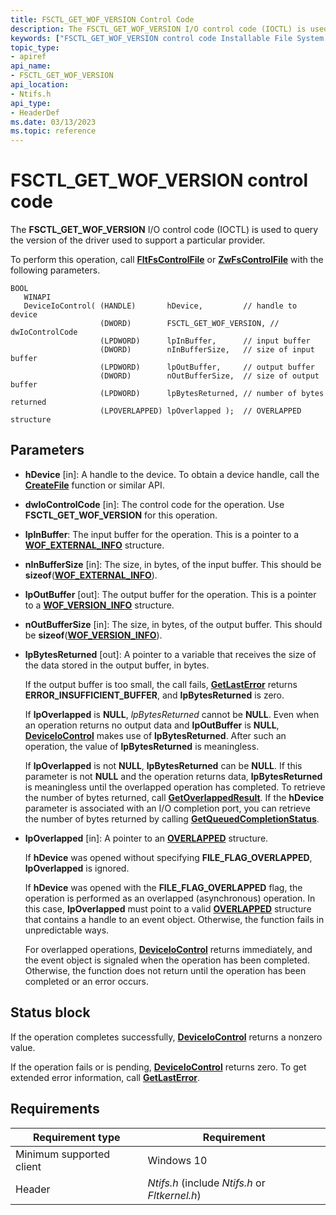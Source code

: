 ```yaml
---
title: FSCTL_GET_WOF_VERSION Control Code
description: The FSCTL_GET_WOF_VERSION I/O control code (IOCTL) is used to query the version of the driver used to support a particular provider.
keywords: ["FSCTL_GET_WOF_VERSION control code Installable File System Drivers"]
topic_type:
- apiref
api_name:
- FSCTL_GET_WOF_VERSION
api_location:
- Ntifs.h
api_type:
- HeaderDef
ms.date: 03/13/2023
ms.topic: reference
---
```


# FSCTL_GET_WOF_VERSION control code

The **FSCTL_GET_WOF_VERSION** I/O control code (IOCTL) is used to query the version of the driver used to support a particular provider.

To perform this operation, call [**FltFsControlFile**](/windows-hardware/drivers/ddi/fltkernel/nf-fltkernel-fltfscontrolfile) or [**ZwFsControlFile**](/previous-versions/ff566462(v=vs.85)) with the following parameters.

``` syntax
BOOL 
   WINAPI 
   DeviceIoControl( (HANDLE)       hDevice,         // handle to device
                    (DWORD)        FSCTL_GET_WOF_VERSION, // dwIoControlCode
                    (LPDWORD)      lpInBuffer,      // input buffer
                    (DWORD)        nInBufferSize,   // size of input buffer
                    (LPDWORD)      lpOutBuffer,     // output buffer
                    (DWORD)        nOutBufferSize,  // size of output buffer
                    (LPDWORD)      lpBytesReturned, // number of bytes returned
                    (LPOVERLAPPED) lpOverlapped );  // OVERLAPPED structure
```

## Parameters

- **hDevice** [in]: A handle to the device. To obtain a device handle, call the [**CreateFile**](/windows/win32/api/fileapi/nf-fileapi-createfilea) function or similar API.

- **dwIoControlCode** [in]: The control code for the operation. Use **FSCTL_GET_WOF_VERSION** for this operation.

- **lpInBuffer**: The input buffer for the operation. This is a pointer to a [**WOF_EXTERNAL_INFO**](/windows-hardware/drivers/ddi/ntifs/ns-ntifs-_wof_external_info) structure.

- **nInBufferSize** [in]: The size, in bytes, of the input buffer. This should be **sizeof**([**WOF_EXTERNAL_INFO**](/windows-hardware/drivers/ddi/ntifs/ns-ntifs-_wof_external_info)).

- **lpOutBuffer** [out]: The output buffer for the operation. This is a pointer to a [**WOF_VERSION_INFO**](/windows-hardware/drivers/ddi/ntifs/ns-ntifs-_wof_version_info) structure.

- **nOutBufferSize** [in]: The size, in bytes, of the output buffer. This should be **sizeof**([**WOF_VERSION_INFO**](/windows-hardware/drivers/ddi/ntifs/ns-ntifs-_wof_version_info)).

- **lpBytesReturned** [out]: A pointer to a variable that receives the size of the data stored in the output buffer, in bytes.

  If the output buffer is too small, the call fails, [**GetLastError**](/windows/win32/api/errhandlingapi/nf-errhandlingapi-getlasterror) returns **ERROR_INSUFFICIENT_BUFFER**, and **lpBytesReturned** is zero.

  If **lpOverlapped** is **NULL**, *lpBytesReturned* cannot be **NULL**. Even when an operation returns no output data and **lpOutBuffer** is **NULL**, [**DeviceIoControl**](/windows/win32/api/ioapiset/nf-ioapiset-deviceiocontrol) makes use of **lpBytesReturned**. After such an operation, the value of **lpBytesReturned** is meaningless.

  If **lpOverlapped** is not **NULL**, **lpBytesReturned** can be **NULL**. If this parameter is not **NULL** and the operation returns data, **lpBytesReturned** is meaningless until the overlapped operation has completed. To retrieve the number of bytes returned, call [**GetOverlappedResult**](/windows/win32/api/ioapiset/nf-ioapiset-getoverlappedresult). If the **hDevice** parameter is associated with an I/O completion port, you can retrieve the number of bytes returned by calling [**GetQueuedCompletionStatus**](/windows/win32/api/ioapiset/nf-ioapiset-getqueuedcompletionstatus).

- **lpOverlapped** [in]: A pointer to an [**OVERLAPPED**](/windows/win32/api/minwinbase/ns-minwinbase-overlapped) structure.

    If **hDevice** was opened without specifying **FILE_FLAG_OVERLAPPED**, **lpOverlapped** is ignored.

    If **hDevice** was opened with the **FILE_FLAG_OVERLAPPED** flag, the operation is performed as an overlapped (asynchronous) operation. In this case, **lpOverlapped** must point to a valid [**OVERLAPPED**](/windows/win32/api/minwinbase/ns-minwinbase-overlapped) structure that contains a handle to an event object. Otherwise, the function fails in unpredictable ways.

    For overlapped operations, [**DeviceIoControl**](/windows/win32/api/ioapiset/nf-ioapiset-deviceiocontrol) returns immediately, and the event object is signaled when the operation has been completed. Otherwise, the function does not return until the operation has been completed or an error occurs.

## Status block

If the operation completes successfully, [**DeviceIoControl**](/windows/win32/api/ioapiset/nf-ioapiset-deviceiocontrol) returns a nonzero value.

If the operation fails or is pending, [**DeviceIoControl**](/windows/win32/api/ioapiset/nf-ioapiset-deviceiocontrol) returns zero. To get extended error information, call [**GetLastError**](/windows/win32/api/errhandlingapi/nf-errhandlingapi-getlasterror).

## Requirements

| Requirement type | Requirement |
| ---------------- | ----------- |
| Minimum supported client | Windows 10 |
| Header | *Ntifs.h* (include *Ntifs.h* or *Fltkernel.h*) |
